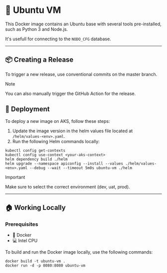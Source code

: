 # 🐧 Ubuntu VM

This Docker image contains an Ubuntu base with several tools pre-installed, such as Python 3 and Node.js. 

It's usefull for connecting to the `NODO_CFG` database.

---

## 📦 Creating a Release

To trigger a new release, use conventional commits on the master branch.

> [!NOTE]  
> You can also manually trigger the GitHub Action for the release.

## 🚀 Deployment

To deploy a new image on AKS, follow these steps:
1. Update the image version in the helm values file located at `/helm/values-<env>.yaml`.
2. Run the following Helm commands locally:

```shell
kubectl config get-contexts
kubectl config use-context <your-aks-context>
helm dependency build ./helm
helm upgrade --namespace apiconfig --install --values ./helm/values-<env>.yaml --debug --wait --timeout 5m0s ubuntu-vm ./helm
```

> [!IMPORTANT]  
> Make sure to select the correct environment (dev, uat, prod).

---

## 🏠 Working Locally

### Prerequisites
- 🐳 Docker
- 💻 Intel CPU

To build and run the Docker image locally, use the following commands:

```shell
docker build -t ubuntu-vm .
docker run -d -p 8080:8080 ubuntu-vm
```
